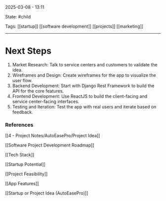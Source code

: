 2025-03-08 - 13:11

State: #child 

Tags: [[startup]] [[software development]] [[projects]] [[marketing]]
_____
# Next Steps

1. Market Research: Talk to service centers and customers to validate the idea.
2. Wireframes and Design: Create wireframes for the app to visualize the user flow.
3. Backend Development: Start with Django Rest Framework to build the API for the core features.
4. Frontend Development: Use ReactJS to build the client-facing and service center-facing interfaces.
5. Testing and Iteration: Test the app with real users and iterate based on feedback.

### References

[[4 - Project Notes/AutoEasePro/Project Idea]]

[[Software Project Development Roadmap]]

[[Tech Stack]]

[[Startup Potential]]

[[Project Feasibility]]

[[App Features]]

[[Startup or Project Idea (AutoEasePro)]]